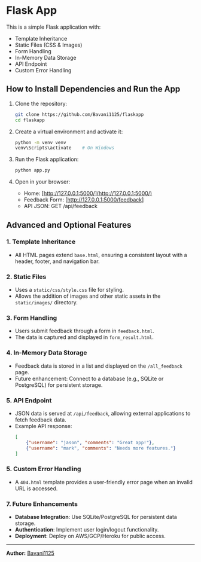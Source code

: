 # Flask App

This is a simple Flask application with:
- Template Inheritance
- Static Files (CSS & Images)
- Form Handling
- In-Memory Data Storage
- API Endpoint
- Custom Error Handling

## How to Install Dependencies and Run the App

1. Clone the repository:
   ```bash
   git clone https://github.com/Bavani1125/flaskapp
   cd flaskapp
   ```

2. Create a virtual environment and activate it:
   ```bash
   python -m venv venv
   venv\Scripts\activate    # On Windows
   ```

3. Run the Flask application:
   ```bash
   python app.py
   ```

5. Open in your browser:
   - Home: [http://127.0.0.1:5000/](http://127.0.0.1:5000/)
   - Feedback Form: [http://127.0.0.1:5000/feedback]
   - API JSON: GET /api/feedback

## Advanced and Optional Features

### 1. Template Inheritance
- All HTML pages extend `base.html`, ensuring a consistent layout with a header, footer, and navigation bar.

### 2. Static Files
- Uses a `static/css/style.css` file for styling.
- Allows the addition of images and other static assets in the `static/images/` directory.

### 3. Form Handling
- Users submit feedback through a form in `feedback.html`.
- The data is captured and displayed in `form_result.html`.

### 4. In-Memory Data Storage
- Feedback data is stored in a list and displayed on the `/all_feedback` page.
- Future enhancement: Connect to a database (e.g., SQLite or PostgreSQL) for persistent storage.

### 5. API Endpoint
- JSON data is served at `/api/feedback`, allowing external applications to fetch feedback data.
- Example API response:
  ```json
  [
      {"username": "jason", "comments": "Great app!"},
      {"username": "mark", "comments": "Needs more features."}
  ]
  ```

### 5. Custom Error Handling
- A `404.html` template provides a user-friendly error page when an invalid URL is accessed.

### 7. Future Enhancements
- **Database Integration**: Use SQLite/PostgreSQL for persistent data storage.
- **Authentication**: Implement user login/logout functionality.
- **Deployment**: Deploy on AWS/GCP/Heroku for public access.

---

**Author:** [Bavani1125](https://github.com/Bavani1125/flaskapp)



